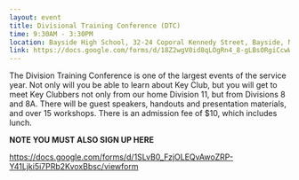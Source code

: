 ```yaml
---
layout: event
title: Divisional Training Conference (DTC)
time: 9:30AM - 3:30PM
location: Bayside High School, 32-24 Coporal Kennedy Street, Bayside, New York 11361
link: https://docs.google.com/forms/d/18Z2wgV0id8qLOgRn4_8-gLBsORgiCcwWA8lsDBNlBx8/viewform
---
```

The Division Training Conference is one of the largest events of the service year. Not only will you be able to learn about Key Club, but you will get to meet Key Clubbers not only from our home Division 11, but from Divisions 8 and 8A. There will be guest speakers, handouts and presentation materials, and over 15 workshops. There is an admission fee of $10, which includes lunch.

**NOTE YOU MUST ALSO SIGN UP HERE** 

<a href="https://docs.google.com/forms/d/1SLvB0_FzjOLEQvAwoZRP-Y41Ljki5i7PRb2KvoxBbsc/viewform">https://docs.google.com/forms/d/1SLvB0_FzjOLEQvAwoZRP-Y41Ljki5i7PRb2KvoxBbsc/viewform</a>